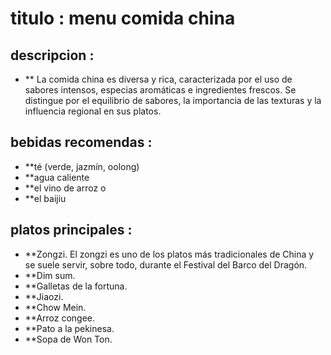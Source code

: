 # titulo : menu comida china

## descripcion : 
- **  La comida china es diversa y rica, caracterizada por el uso de sabores intensos, especias aromáticas e ingredientes frescos. Se distingue por el equilibrio de sabores, la importancia de las texturas y la influencia regional en sus platos.

## bebidas recomendas :
- **té (verde, jazmín, oolong)
- **agua caliente
- **el vino de arroz o
- **el baijiu

## platos principales :
- **Zongzi. El zongzi es uno de los platos más tradicionales de China y se suele servir, sobre todo, durante el Festival del Barco del Dragón. 
- **Dim sum. 
- **Galletas de la fortuna. 
- **Jiaozi. 
- **Chow Mein. 
- **Arroz congee. 
- **Pato a la pekinesa. 
- **Sopa de Won Ton.